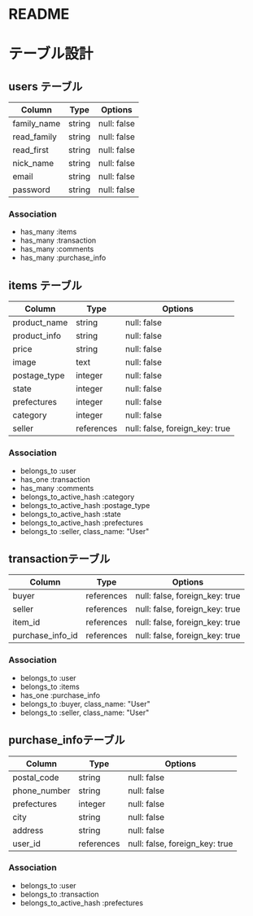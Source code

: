 # README

# テーブル設計

## users テーブル
| Column      | Type   | Options     |
| ----------- | ------ | ----------- |
| family_name | string | null: false |
| read_family | string | null: false |
| read_first  | string | null: false |
| nick_name   | string | null: false |
| email       | string | null: false |
| password    | string | null: false |

### Association

- has_many :items
- has_many :transaction
- has_many :comments
- has_many :purchase_info


## items テーブル
| Column       | Type       | Options                         |
| ------------ | ---------- | ------------------------------- |
| product_name | string     | null: false                     |
| product_info | string     | null: false                     |
| price        | string     | null: false                     |
| image        | text       | null: false                     |
| postage_type | integer    | null: false                     |
| state        | integer    | null: false                     |
| prefectures  | integer    | null: false                     |
| category     | integer    | null: false                     |
| seller       | references | null: false, foreign_key: true  |

### Association

- belongs_to :user
- has_one :transaction
- has_many :comments
- belongs_to_active_hash :category
- belongs_to_active_hash :postage_type
- belongs_to_active_hash :state
- belongs_to_active_hash :prefectures
- belongs_to :seller, class_name: "User"

## transactionテーブル
| Column           | Type       | Options                        |
| ---------------- | ---------- | ------------------------------ |
| buyer            | references | null: false, foreign_key: true |
| seller           | references | null: false, foreign_key: true |
| item_id          | references | null: false, foreign_key: true |
| purchase_info_id | references | null: false, foreign_key: true |

### Association

- belongs_to :user
- belongs_to :items
- has_one :purchase_info
- belongs_to :buyer, class_name: "User"
- belongs_to :seller, class_name: "User"

## purchase_infoテーブル
| Column       | Type       | Options                        |
| ------------ | ---------- | ------------------------------ |
| postal_code  | string     | null: false                    |
| phone_number | string     | null: false                    |
| prefectures  | integer    | null: false                    |
| city         | string     | null: false                    |
| address      | string     | null: false                    |
| user_id      | references | null: false, foreign_key: true |

### Association

- belongs_to :user
- belongs_to :transaction
- belongs_to_active_hash :prefectures